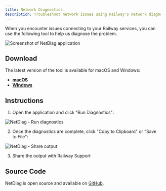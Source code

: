```yaml
---
title: Network Diagnostics
description: Troubleshoot network issues using Railway's network diagnostic tool
---
```


When you encounter issues connecting to your Railway services, you can use the 
following tool to help us diagnose the problem.

<Image src="https://res.cloudinary.com/railway/image/upload/v1756932024/docs/205816ef-5cc5-4925-b807-f34c6ce09d95.png"
alt="Screenshot of NetDiag application"
layout="intrinsic"
width={642} height={670} quality={100} />

## Download

The latest version of the tool is available for macOS and Windows:

- [**macOS**](https://github.com/railwayapp/netdiag/releases/latest/download/RailwayNetDiag_macOS.zip)
- [**Windows**](https://github.com/railwayapp/netdiag/releases/latest/download/RailwayNetDiag_Win.zip)

## Instructions

1. Open the application and click "Run Diagnostics":

<Image src="https://res.cloudinary.com/railway/image/upload/v1756932289/docs/step-share-diagnostics_tebnh5.png"
alt="NetDiag - Run diagnostics"
layout="intrinsic"
width={642} height={670} quality={100} />

2. Once the diagnostics are complete, click "Copy to Clipboard" or "Save to File":

<Image src="https://res.cloudinary.com/railway/image/upload/v1756932289/docs/step-save-output_vr98ug.png"
alt="NetDiag - Share output"
layout="intrinsic"
width={642} height={670} quality={100} />

3. Share the output with Railway Support 

## Source Code

NetDiag is open source and available on [GitHub](https://github.com/railwayapp/netdiag).

